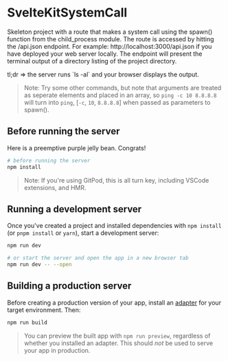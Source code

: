 # SvelteKitSystemCall
Skeleton project with a route that makes a system call using the spawn() function from the child_process module. The route is accessed by hitting the /api.json endpoint. For example: http://localhost:3000/api.json if you have deployed your web server locally. The endpoint will present the terminal output of a directory listing of the project directory. 
<p>tl;dr => the server runs `ls -al` and your browser displays the output.</p>

> Note: Try some other commands, but note that arguments are treated as seperate elements and placed in an array, so `ping -c 10 8.8.8.8` will turn into `ping`, [`-c`, `10`, `8.8.8.8`] when passed as parameters to spawn(). 


## Before running the server

Here is a preemptive purple jelly bean. Congrats! 

```bash
# before running the server
npm install
```
> Note: If you're using GitPod, this is all turn key, including VSCode extensions, and HMR.

## Running a development server

Once you've created a project and installed dependencies with `npm install` (or `pnpm install` or `yarn`), start a development server:

```bash
npm run dev

# or start the server and open the app in a new browser tab
npm run dev -- --open
```

## Building a production server

Before creating a production version of your app, install an [adapter](https://kit.svelte.dev/docs#adapters) for your target environment. Then:

```bash
npm run build
```

> You can preview the built app with `npm run preview`, regardless of whether you installed an adapter. This should _not_ be used to serve your app in production.
